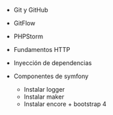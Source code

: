 - Git y GitHub
- GitFlow
- PHPStorm


- Fundamentos HTTP
- Inyección de dependencias
- Componentes de symfony
    - Instalar logger
    - Instalar maker
    - Instalar encore + bootstrap 4
